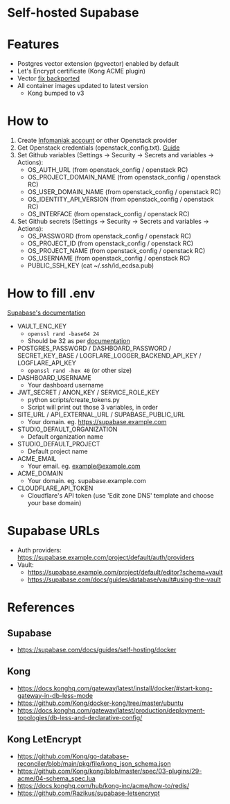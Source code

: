 # Self-hosted Supabase

# Features
- Postgres vector extension (pgvector) enabled by default
- Let's Encrypt certificate (Kong ACME plugin)
- Vector [fix backported](https://github.com/supabase/supabase/pull/28931)
- All container images updated to latest version
   - Kong bumped to v3

# How to
1. Create [Infomaniak account](https://www.infomaniak.com/en) or other Openstack provider
2. Get Openstack credentials (openstack_config.txt). [Guide](https://docs.infomaniak.cloud/getting_started/first_project/connect_project/#__tabbed_4_2)
3. Set Github variables (Settings -> Security -> Secrets and variables -> Actions):
   - OS_AUTH_URL (from openstack_config / openstack RC)
   - OS_PROJECT_DOMAIN_NAME (from openstack_config / openstack RC)
   - OS_USER_DOMAIN_NAME (from openstack_config / openstack RC)
   - OS_IDENTITY_API_VERSION (from openstack_config / openstack RC)
   - OS_INTERFACE (from openstack_config / openstack RC)
4. Set Github secrets  (Settings -> Security -> Secrets and variables -> Actions):
   - OS_PASSWORD (from openstack_config / openstack RC)
   - OS_PROJECT_ID (from openstack_config / openstack RC)
   - OS_PROJECT_NAME (from openstack_config / openstack RC)
   - OS_USERNAME (from openstack_config / openstack RC)
   - PUBLIC_SSH_KEY (cat ~/.ssh/id_ecdsa.pub)

# How to fill .env
[Supabase's documentation](https://supabase.com/docs/guides/self-hosting/docker#securing-your-services)

- VAULT_ENC_KEY
   - `openssl rand -base64 24`
   - Should be 32 as per [documentation](https://github.com/supabase/supavisor/pull/329) 
- POSTGRES_PASSWORD / DASHBOARD_PASSWORD / SECRET_KEY_BASE / LOGFLARE_LOGGER_BACKEND_API_KEY / LOGFLARE_API_KEY
   - `openssl rand -hex 40` (or other size)
- DASHBOARD_USERNAME
   - Your dashboard username
- JWT_SECRET / ANON_KEY / SERVICE_ROLE_KEY
   - python scripts/create_tokens.py
   - Script will print out those 3 variables, in order
- SITE_URL / API_EXTERNAL_URL / SUPABASE_PUBLIC_URL
   - Your domain. eg. https://supabase.example.com
- STUDIO_DEFAULT_ORGANIZATION
   - Default organization name
- STUDIO_DEFAULT_PROJECT
   - Default project name
- ACME_EMAIL
   - Your email. eg. example@example.com
- ACME_DOMAIN
   - Your domain. eg. supabase.example.com
- CLOUDFLARE_API_TOKEN
   - Cloudflare's API token (use 'Edit zone DNS' template and choose your base domain)

# Supabase URLs
- Auth providers: https://supabase.example.com/project/default/auth/providers
- Vault:
   - https://supabase.example.com/project/default/editor?schema=vault
   - https://supabase.com/docs/guides/database/vault#using-the-vault

# References
## Supabase
- https://supabase.com/docs/guides/self-hosting/docker
## Kong
- https://docs.konghq.com/gateway/latest/install/docker/#start-kong-gateway-in-db-less-mode
- https://github.com/Kong/docker-kong/tree/master/ubuntu
- https://docs.konghq.com/gateway/latest/production/deployment-topologies/db-less-and-declarative-config/
## Kong LetEncrypt
- https://github.com/Kong/go-database-reconciler/blob/main/pkg/file/kong_json_schema.json
- https://github.com/Kong/kong/blob/master/spec/03-plugins/29-acme/04-schema_spec.lua
- https://docs.konghq.com/hub/kong-inc/acme/how-to/redis/
- https://github.com/Razikus/supabase-letsencrypt
